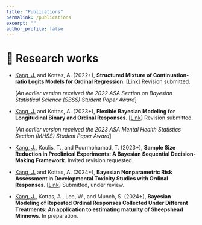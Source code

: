 ```yaml
---
title: "Publications"
permalink: /publications
excerpt: ""
author_profile: false
---
```


# 📝 Research works 

- <u>Kang, J.</u> and Kottas, A. (2022+), **Structured Mixture of Continuation-ratio Logits Models for Ordinal Regression**. [<a href="https://arxiv.org/pdf/2211.04034" target="_blank">Link</a>] Revision submitted.
  
  [*An earlier version received the 2022 ASA Section on Bayesian Statistical Science (SBSS) Student Paper Award*]

- <u>Kang, J.</u> and Kottas, A. (2023+), **Flexible Bayesian Modeling for Longitudinal Binary and Ordinal Responses**. [<a href="https://arxiv.org/pdf/2307.00224" target="_blank">Link</a>] Revision submitted.
  
  [*An earlier version received the 2023 ASA Mental Health Statistics Section (MHSS) Student Paper Award*]

- <u>Kang, J.</u>, Koulis, T., and Pourmohamad, T. (2023+), **Sample Size Reduction in Preclinical Experiments: A Bayesian Sequential Decision-Making Framework**. Invited revision requested. 

- <u>Kang, J.</u> and Kottas, A. (2024+), **Bayesian Nonparametric Risk Assessment in Developmental Toxicity Studies with Ordinal Responses**. [<a href="https://arxiv.org/pdf/2408.11803" target="_blank">Link</a>] Submitted, under review.

- <u>Kang, J.</u>, Kottas, A., Lee, W., and Munch, S. (2024+), **Bayesian Modeling of Repeated Ordinal Responses Collected Under Different Treatments: An application to estimating maturity of Sheepshead Minnows**. In preparation. 

